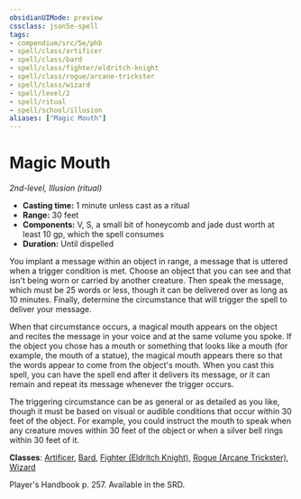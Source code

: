 ```yaml
---
obsidianUIMode: preview
cssclass: json5e-spell
tags:
- compendium/src/5e/phb
- spell/class/artificer
- spell/class/bard
- spell/class/fighter/eldritch-knight
- spell/class/rogue/arcane-trickster
- spell/class/wizard
- spell/level/2
- spell/ritual
- spell/school/illusion
aliases: ["Magic Mouth"]
---
```

# Magic Mouth
*2nd-level, Illusion (ritual)*  

- **Casting time:** 1 minute unless cast as a ritual
- **Range:** 30 feet
- **Components:** V, S, a small bit of honeycomb and jade dust worth at least 10 gp, which the spell consumes
- **Duration:** Until dispelled

You implant a message within an object in range, a message that is uttered when a trigger condition is met. Choose an object that you can see and that isn't being worn or carried by another creature. Then speak the message, which must be 25 words or less, though it can be delivered over as long as 10 minutes. Finally, determine the circumstance that will trigger the spell to deliver your message.

When that circumstance occurs, a magical mouth appears on the object and recites the message in your voice and at the same volume you spoke. If the object you chose has a mouth or something that looks like a mouth (for example, the mouth of a statue), the magical mouth appears there so that the words appear to come from the object's mouth. When you cast this spell, you can have the spell end after it delivers its message, or it can remain and repeat its message whenever the trigger occurs.

The triggering circumstance can be as general or as detailed as you like, though it must be based on visual or audible conditions that occur within 30 feet of the object. For example, you could instruct the mouth to speak when any creature moves within 30 feet of the object or when a silver bell rings within 30 feet of it.

**Classes**: [Artificer](../../classes/artificer-tce.md#), [Bard](../../classes/bard.md#), [Fighter (Eldritch Knight)](../../classes/fighter-eldritch-knight.md#), [Rogue (Arcane Trickster)](../../classes/rogue-arcane-trickster.md#), [Wizard](../../classes/wizard.md#)

Player's Handbook p. 257. Available in the SRD.